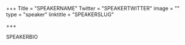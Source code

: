 +++
Title = "SPEAKERNAME"
Twitter = "SPEAKERTWITTER"
image = ""
type = "speaker"
linktitle = "SPEAKERSLUG"

+++

SPEAKERBIO
